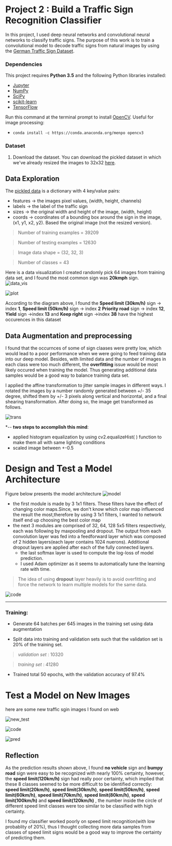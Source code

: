 


# Project 2 : Build a Traffic Sign Recognition Classifier


In this project, I used deep neural networks and convolutional neural networks to classify traffic signs. The purpose of this work is to train a convolutional model to decode traffic signs from natural images by using the [German Traffic Sign Dataset](http://benchmark.ini.rub.de/?section=gtsrb&subsection=dataset). 

### Dependencies

This project requires **Python 3.5** and the following Python libraries installed:

- [Jupyter](http://jupyter.org/)
- [NumPy](http://www.numpy.org/)
- [SciPy](https://www.scipy.org/)
- [scikit-learn](http://scikit-learn.org/)
- [TensorFlow](http://tensorflow.org)

Run this command at the terminal prompt to install [OpenCV](http://opencv.org/). Useful for image processing:

- `conda install -c https://conda.anaconda.org/menpo opencv3`

### Dataset

1. Download the dataset. You can download the pickled dataset in which we've already resized the images to 32x32 [here](https://d17h27t6h515a5.cloudfront.net/topher/2016/October/580d53ce_traffic-sign-data/traffic-sign-data.zip).

## Data Exploration

The [pickled data](train.p) is a dictionary with 4 key/value pairs:

- features -> the images pixel values, (width, height, channels)
- labels -> the label of the traffic sign
- sizes -> the original width and height of the image, (width, height)
- coords -> coordinates of a bounding box around the sign in the image, (x1, y1, x2, y2). Based the original image (not the resized version).

>Number of training examples = 39209

>Number of testing examples = 12630

>Image data shape = (32, 32, 3)

>Number of classes = 43



Here is a data visualization I created randomly pick 64 images from training data set, and I found the most common sign was **20kmph** sign.  
![data_vis](data_visualization.jpg)



![plot](.others/plot_data.jpg)

According to the diagram above, I found the **Speed limit (30km/h)** sign -> index **1**, **Speed limit (50km/h)** sign -> index **2** **Priority road** sign -> index **12**, **Yield** sign ->index **13** and **Keep right** sign ->index **38** have the highest occurences in this dataset

## Data Augmentation and preprocessing

I found that the occurnces of some of sign claases were pretty low, which would lead to a poor performance when we were going to feed training data into our deep model. Besides, with limited data and the number of images in each class were too much different, the **overfitting** issue would be most likely occured when training the model. Thus generating additional data samples would be a good way to balance training data set.

I applied the affine transformation to jitter sample images in different ways. I rotated the images by a number randomly generated between +/- 35 degree, shifted them by +/- 3 pixels along vertical and horizontal, and a final shearing transformation. After doing so, the image get transformed as follows. 

![trans](transformed_image.jpg)

*--
**two steps to accomplish this mind**:
- applied histogram equalization by using cv2.equalizeHist( ) function to make them all with same lighting conditions
- scaled image between +-0.5 



# Design and Test a Model Architecture

Figure below presents the model architecture
![model](conv_net.jpg)
 

- the first module is made by 3 1x1 filters. These filters have the effect of changing color maps.Since, we don't know which color map influenced the result the most,therefore by using 3 1x1 filters, I wanted to network itself end up choosing the best color map 
- the next 3 modules are comprised of 32, 64, 128 5x5 filters respectively, each was following by maxpooling and dropout. The output from each convolution layer was fed into a feedforward layer which was composed of 2 hidden layers(each layer contains 1024 nuerons).  Additional dropout layers are applied after each of the fully connected layers.
    - the last softmax layer is used to compute the log-loss of model prediction. 
    - I used Adam optimizer as it seems to automatically tune the learning rate with time.

>The idea of using **dropout** layer heavily is to avoid overfitting and force the network to learn multiple models for the same data.

![code](code_snippet.jpg)

---

### Training:

- Generate 64 batches per 645 images in the training set using data augmentation

- Split data into training and validation sets such that the validation set is 20% of the training set.

> *validation set* : 10320

> *training set* :  41280

- Trained total 50 epochs, with the validation accuracy of 97.4%

# Test a Model on New Images

here are some new traffic sgin images I found on web

![new_test](new_test.jpg)

![code](code_snippet2.jpg)

![pred](pred_new_test.jpg)

## Reflection

As the prediction results shown above, I found **no vehicle** sign and **bumpy road** sign were easy to be recognized with nearly 100% certainty, however, the **speed limit(120km/h)** sign had really poor certainty, which implied that these 8 classes seemed to be more difficult to be identified correctly: **speed limit(20km/h)**,  **speed limit(30km/h)**, **speed limit(50km/h)**, **speed limit(60km/h)**, **speed limit(70km/h)**, **speed limit(80km/h)**, **speed limit(100km/h)** and **speed limit(120km/h)** , the number inside the circle of different speed limit classes were too similar to be classified with high certainty. 

I found my classifier worked poorly on speed limit recognition(with low probablity of 20%), thus I thought collecting more data samples from classes of speed limit signs would be a good way to improve the certainty of predicting them.  


```python

```
